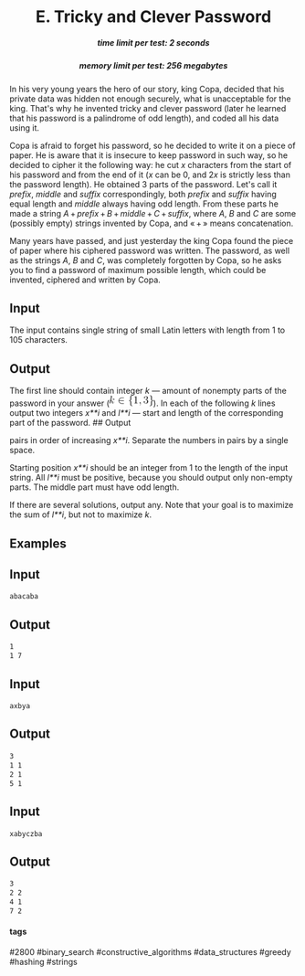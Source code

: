 <h1 style='text-align: center;'> E. Tricky and Clever Password</h1>

<h5 style='text-align: center;'>time limit per test: 2 seconds</h5>
<h5 style='text-align: center;'>memory limit per test: 256 megabytes</h5>

In his very young years the hero of our story, king Copa, decided that his private data was hidden not enough securely, what is unacceptable for the king. That's why he invented tricky and clever password (later he learned that his password is a palindrome of odd length), and coded all his data using it. 

Copa is afraid to forget his password, so he decided to write it on a piece of paper. He is aware that it is insecure to keep password in such way, so he decided to cipher it the following way: he cut *x* characters from the start of his password and from the end of it (*x* can be 0, and 2*x* is strictly less than the password length). He obtained 3 parts of the password. Let's call it *prefix*, *middle* and *suffix* correspondingly, both *prefix* and *suffix* having equal length and *middle* always having odd length. From these parts he made a string *A* + *prefix* + *B* + *middle* + *C* + *suffix*, where *A*, *B* and *C* are some (possibly empty) strings invented by Copa, and « + » means concatenation.

Many years have passed, and just yesterday the king Copa found the piece of paper where his ciphered password was written. The password, as well as the strings *A*, *B* and *C*, was completely forgotten by Copa, so he asks you to find a password of maximum possible length, which could be invented, ciphered and written by Copa.

## Input

The input contains single string of small Latin letters with length from 1 to 105 characters.

## Output

The first line should contain integer *k* — amount of nonempty parts of the password in your answer (![](images/1d3312b9ecb4aaef4f6998ba33bc1bc6dcfac529.png)). In each of the following *k* lines output two integers *x**i* and *l**i* — start and length of the corresponding part of the password. ## Output

 pairs in order of increasing *x**i*. Separate the numbers in pairs by a single space.

Starting position *x**i* should be an integer from 1 to the length of the input string. All *l**i* must be positive, because you should output only non-empty parts. The middle part must have odd length.

If there are several solutions, output any. Note that your goal is to maximize the sum of *l**i*, but not to maximize *k*.

## Examples

## Input


```
abacaba  

```
## Output


```
1  
1 7  

```
## Input


```
axbya  

```
## Output


```
3  
1 1  
2 1  
5 1  

```
## Input


```
xabyczba  

```
## Output


```
3  
2 2  
4 1  
7 2  

```


#### tags 

#2800 #binary_search #constructive_algorithms #data_structures #greedy #hashing #strings 